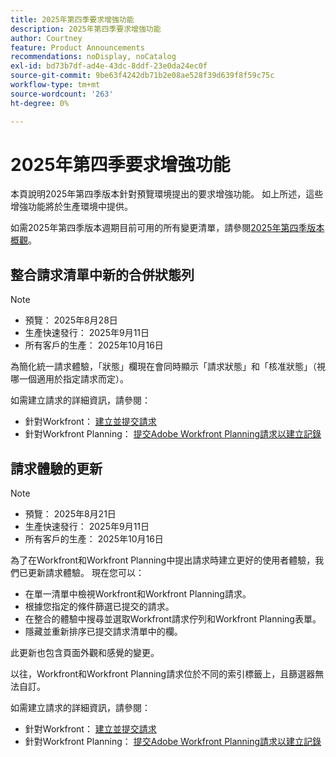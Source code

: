 ```yaml
---
title: 2025年第四季要求增強功能
description: 2025年第四季要求增強功能
author: Courtney
feature: Product Announcements
recommendations: noDisplay, noCatalog
exl-id: bd73b7df-ad4e-43dc-8ddf-23e0da24ec0f
source-git-commit: 9be63f4242db71b2e08ae528f39d639f8f59c75c
workflow-type: tm+mt
source-wordcount: '263'
ht-degree: 0%

---
```


# 2025年第四季要求增強功能

本頁說明2025年第四季版本針對預覽環境提出的要求增強功能。 如上所述，這些增強功能將於生產環境中提供。

如需2025年第四季版本週期目前可用的所有變更清單，請參閱[2025年第四季版本概觀](/help/quicksilver/product-announcements/product-releases/25-q4-release-activity/25-q4-release-overview.md)。

## 整合請求清單中新的合併狀態列

>[!NOTE]
>
>* 預覽： 2025年8月28日
>* 生產快速發行： 2025年9月11日
>* 所有客戶的生產： 2025年10月16日

為簡化統一請求體驗，「狀態」欄現在會同時顯示「請求狀態」和「核准狀態」（視哪一個適用於指定請求而定）。

如需建立請求的詳細資訊，請參閱：

* 針對Workfront： [建立並提交請求](/help/quicksilver/manage-work/requests/create-requests/create-submit-requests.md)
* 針對Workfront Planning： [提交Adobe Workfront Planning請求以建立記錄](/help/quicksilver/planning/requests/submit-requests.md)

## 請求體驗的更新

>[!NOTE]
>
>* 預覽： 2025年8月21日
>* 生產快速發行： 2025年9月11日
>* 所有客戶的生產： 2025年10月16日

為了在Workfront和Workfront Planning中提出請求時建立更好的使用者體驗，我們已更新請求體驗。 現在您可以：

* 在單一清單中檢視Workfront和Workfront Planning請求。
* 根據您指定的條件篩選已提交的請求。
* 在整合的體驗中搜尋並選取Workfront請求佇列和Workfront Planning表單。
* 隱藏並重新排序已提交請求清單中的欄。

此更新也包含頁面外觀和感覺的變更。

以往，Workfront和Workfront Planning請求位於不同的索引標籤上，且篩選器無法自訂。

如需建立請求的詳細資訊，請參閱：

* 針對Workfront： [建立並提交請求](/help/quicksilver/manage-work/requests/create-requests/create-submit-requests.md)
* 針對Workfront Planning： [提交Adobe Workfront Planning請求以建立記錄](/help/quicksilver/planning/requests/submit-requests.md)
